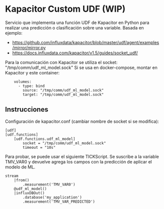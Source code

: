 # Kapacitor Custom UDF (WIP)

Servicio que implementa una función UDF de Kapacitor en Python para realizar una predicción o clasificación sobre una variable.
Basada en ejemplo:
- https://github.com/influxdata/kapacitor/blob/master/udf/agent/examples/mirror/mirror.py
- https://docs.influxdata.com/kapacitor/v1.5/guides/socket_udf/

Para la comunicación con Kapacitor se utiliza el socket: "/tmp/comm/udf_ml_model.sock"
Si se usa en docker-compose, montar en Kapacitor y este container:

~~~
    volumes:
      - type: bind
        source: "/tmp/comm/udf_ml_model.sock"
        target: "/tmp/comm/udf_ml_model.sock" 
~~~

## Instrucciones

Configuración de kapacitor.conf (cambiar nombre de socket si se modifica):

~~~
[udf]
[udf.functions]
    [udf.functions.udf_ml_model]
        socket = "/tmp/comm/udf_ml_model.sock"
        timeout = "10s"
~~~

Para probar, se puede usar el siguiente TICKScript.
Se suscribe a la variable TMV_VAR0 y devuelve agrega los campos con la predicción de aplicar el modelo de ML.

~~~
stream
    |from()
        .measurement('TMV_VAR0')
    @udf_ml_model()
	|influxDBOut()
		.database('my_application')
		.measurement('TMV_VAR_PREDICTED')
~~~
